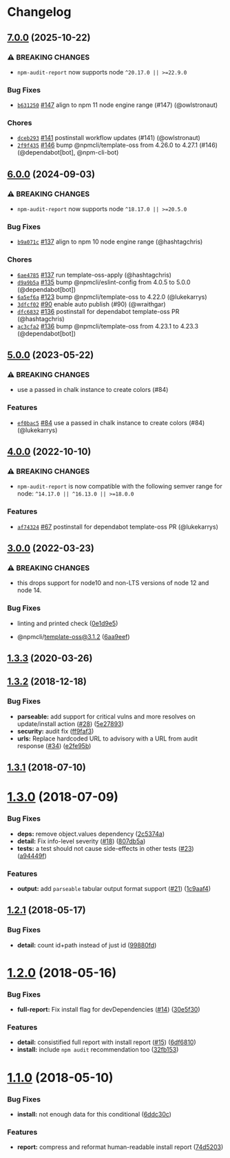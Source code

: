 # Changelog

## [7.0.0](https://github.com/npm/npm-audit-report/compare/v6.0.0...v7.0.0) (2025-10-22)
### ⚠️ BREAKING CHANGES
* `npm-audit-report` now supports node `^20.17.0 || >=22.9.0`
### Bug Fixes
* [`b631250`](https://github.com/npm/npm-audit-report/commit/b63125020c8b1cee8e44aed69a16fe783512ede2) [#147](https://github.com/npm/npm-audit-report/pull/147) align to npm 11 node engine range (#147) (@owlstronaut)
### Chores
* [`dceb293`](https://github.com/npm/npm-audit-report/commit/dceb293fdda756fb532a4a5a0ba62b7853d849e1) [#141](https://github.com/npm/npm-audit-report/pull/141) postinstall workflow updates (#141) (@owlstronaut)
* [`2f9f435`](https://github.com/npm/npm-audit-report/commit/2f9f4354a48e9e19df6bd6163017867c942e07d1) [#146](https://github.com/npm/npm-audit-report/pull/146) bump @npmcli/template-oss from 4.26.0 to 4.27.1 (#146) (@dependabot[bot], @npm-cli-bot)

## [6.0.0](https://github.com/npm/npm-audit-report/compare/v5.0.0...v6.0.0) (2024-09-03)
### ⚠️ BREAKING CHANGES
* `npm-audit-report` now supports node `^18.17.0 || >=20.5.0`
### Bug Fixes
* [`b9a071c`](https://github.com/npm/npm-audit-report/commit/b9a071ced7af6f2e9a993f51e144b9e0cd26eda5) [#137](https://github.com/npm/npm-audit-report/pull/137) align to npm 10 node engine range (@hashtagchris)
### Chores
* [`6ae4785`](https://github.com/npm/npm-audit-report/commit/6ae4785be2b746fe0b8235601da058e265a6a38f) [#137](https://github.com/npm/npm-audit-report/pull/137) run template-oss-apply (@hashtagchris)
* [`d9a9b5a`](https://github.com/npm/npm-audit-report/commit/d9a9b5a553520fa1dc17a1f5808e11a372d7c304) [#135](https://github.com/npm/npm-audit-report/pull/135) bump @npmcli/eslint-config from 4.0.5 to 5.0.0 (@dependabot[bot])
* [`6a5ef6a`](https://github.com/npm/npm-audit-report/commit/6a5ef6a35d2cb01af7b9159611ade9d73fd3e148) [#123](https://github.com/npm/npm-audit-report/pull/123) bump @npmcli/template-oss to 4.22.0 (@lukekarrys)
* [`3dfcf02`](https://github.com/npm/npm-audit-report/commit/3dfcf027274add93829070bac7157a30e98b5177) [#90](https://github.com/npm/npm-audit-report/pull/90) enable auto publish (#90) (@wraithgar)
* [`dfc6832`](https://github.com/npm/npm-audit-report/commit/dfc68324bfb01827ef85828dd5a298e5823535b2) [#136](https://github.com/npm/npm-audit-report/pull/136) postinstall for dependabot template-oss PR (@hashtagchris)
* [`ac3cfa2`](https://github.com/npm/npm-audit-report/commit/ac3cfa2d7297cf8fbcc78679eed61ed8754461ed) [#136](https://github.com/npm/npm-audit-report/pull/136) bump @npmcli/template-oss from 4.23.1 to 4.23.3 (@dependabot[bot])

## [5.0.0](https://github.com/npm/npm-audit-report/compare/v4.0.0...v5.0.0) (2023-05-22)

### ⚠️ BREAKING CHANGES

* use a passed in chalk instance to create colors (#84)

### Features

* [`ef0bac5`](https://github.com/npm/npm-audit-report/commit/ef0bac5f961c96c51455c5a23076d9fb4becc198) [#84](https://github.com/npm/npm-audit-report/pull/84) use a passed in chalk instance to create colors (#84) (@lukekarrys)

## [4.0.0](https://github.com/npm/npm-audit-report/compare/v3.0.0...v4.0.0) (2022-10-10)

### ⚠️ BREAKING CHANGES

* `npm-audit-report` is now compatible with the following semver range for node: `^14.17.0 || ^16.13.0 || >=18.0.0`

### Features

* [`af74324`](https://github.com/npm/npm-audit-report/commit/af74324e943f69a0c8354fdce46745efc1cb7f61) [#67](https://github.com/npm/npm-audit-report/pull/67) postinstall for dependabot template-oss PR (@lukekarrys)

## [3.0.0](https://github.com/npm/npm-audit-report/compare/v2.1.5...v3.0.0) (2022-03-23)


### ⚠ BREAKING CHANGES

* this drops support for node10 and non-LTS versions of node 12 and node 14.

### Bug Fixes

* linting and printed check ([0e1d9e5](https://github.com/npm/npm-audit-report/commit/0e1d9e5f3c2aa5d33cad332e8a3a4a38809adbeb))


* @npmcli/template-oss@3.1.2 ([6aa9eef](https://github.com/npm/npm-audit-report/commit/6aa9eefbae2c2a438731362d4beb3799e4d67bec))

## [1.3.3](https://github.com/npm/npm-audit-report/compare/v1.3.2...v1.3.3) (2020-03-26)



<a name="1.3.2"></a>
## [1.3.2](https://github.com/npm/npm-audit-report/compare/v1.3.1...v1.3.2) (2018-12-18)


### Bug Fixes

* **parseable:** add support for critical vulns and more resolves on update/install action ([#28](https://github.com/npm/npm-audit-report/issues/28)) ([5e27893](https://github.com/npm/npm-audit-report/commit/5e27893))
* **security:** audit fix ([ff9faf3](https://github.com/npm/npm-audit-report/commit/ff9faf3))
* **urls:** Replace hardcoded URL to advisory with a URL from audit response ([#34](https://github.com/npm/npm-audit-report/issues/34)) ([e2fe95b](https://github.com/npm/npm-audit-report/commit/e2fe95b))



<a name="1.3.1"></a>
## [1.3.1](https://github.com/npm/npm-audit-report/compare/v1.3.0...v1.3.1) (2018-07-10)



<a name="1.3.0"></a>
# [1.3.0](https://github.com/npm/npm-audit-report/compare/v1.2.1...v1.3.0) (2018-07-09)


### Bug Fixes

* **deps:** remove object.values dependency ([2c5374a](https://github.com/npm/npm-audit-report/commit/2c5374a))
* **detail:** Fix info-level severity ([#18](https://github.com/npm/npm-audit-report/issues/18)) ([807db5a](https://github.com/npm/npm-audit-report/commit/807db5a))
* **tests:** a test should not cause side-effects in other tests ([#23](https://github.com/npm/npm-audit-report/issues/23)) ([a94449f](https://github.com/npm/npm-audit-report/commit/a94449f))


### Features

* **output:** add `parseable` tabular output format support ([#21](https://github.com/npm/npm-audit-report/issues/21)) ([1c9aaf4](https://github.com/npm/npm-audit-report/commit/1c9aaf4))



<a name="1.2.1"></a>
## [1.2.1](https://github.com/npm/npm-audit-report/compare/v1.2.0...v1.2.1) (2018-05-17)


### Bug Fixes

* **detail:** count id+path instead of just id ([99880fd](https://github.com/npm/npm-audit-report/commit/99880fd))



<a name="1.2.0"></a>
# [1.2.0](https://github.com/npm/npm-audit-report/compare/v1.1.0...v1.2.0) (2018-05-16)


### Bug Fixes

* **full-report:** Fix install flag for devDependencies ([#14](https://github.com/npm/npm-audit-report/issues/14)) ([30e5f30](https://github.com/npm/npm-audit-report/commit/30e5f30))


### Features

* **detail:** consistified full report with install report ([#15](https://github.com/npm/npm-audit-report/issues/15)) ([6df6810](https://github.com/npm/npm-audit-report/commit/6df6810))
* **install:** include `npm audit` recommendation too ([32fb153](https://github.com/npm/npm-audit-report/commit/32fb153))



<a name="1.1.0"></a>
# [1.1.0](https://github.com/npm/npm-audit-report/compare/v1.0.9...v1.1.0) (2018-05-10)


### Bug Fixes

* **install:** not enough data for this conditional ([6ddc30c](https://github.com/npm/npm-audit-report/commit/6ddc30c))


### Features

* **report:** compress and reformat human-readable install report ([74d5203](https://github.com/npm/npm-audit-report/commit/74d5203))
